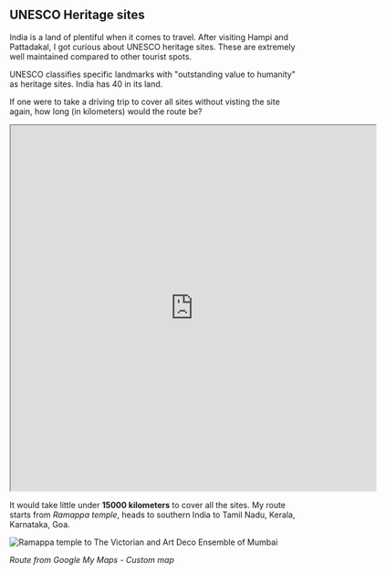 ## UNESCO Heritage sites

India is a land of plentiful when it comes to travel. After visiting Hampi and Pattadakal, I got curious about UNESCO heritage sites. These are extremely well maintained compared to other tourist spots.

UNESCO classifies specific landmarks with "outstanding value to humanity" as heritage sites. India has 40 in its land.

If one were to take a driving trip to cover all sites without visting the site again, how long (in kilometers) would the route be?

<iframe src="https://www.google.com/maps/d/u/0/embed?mid=1gZjYHuZE1ykYvk3MAqslPhMpwlf_wklU&ehbc=2E312F" width="640" height="640"></iframe>

It would take little under **15000 kilometers** to cover all the sites. My route starts from *Ramappa temple*, heads to southern India to Tamil Nadu, Kerala, Karnataka, Goa.

![Ramappa temple to The Victorian and Art Deco Ensemble of Mumbai](https://user-images.githubusercontent.com/106300963/170867562-b9001c72-f1ff-4004-9353-b8626cfd9522.png)

*Route from Google My Maps - Custom map*

